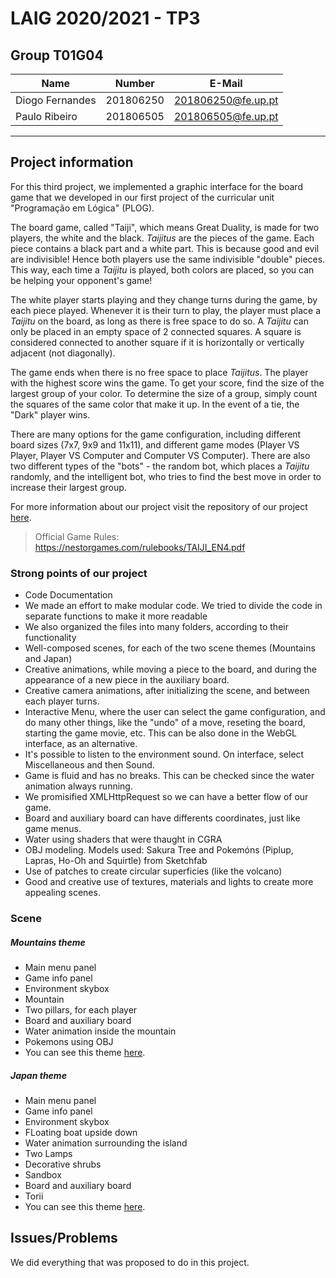 # LAIG 2020/2021 - TP3

## Group T01G04
| Name             | Number    | E-Mail             |
| ---------------- | --------- | ------------------ |
| Diogo Fernandes  | 201806250 | 201806250@fe.up.pt |
| Paulo Ribeiro    | 201806505 | 201806505@fe.up.pt |

----
## Project information

For this third project, we implemented a graphic interface for the board game that we developed in our first project of the curricular unit "Programação em Lógica" (PLOG).

The board game, called "Taiji", which means Great Duality, is made for two players, the white and the black. *Taijitus* are the pieces of the game. Each piece contains a black part and a white part.  This is because good and evil are indivisible! Hence both players use the same indivisible "double" pieces.
This way, each time a *Taijitu* is played, both colors are placed, so you can be helping your opponent's game!

The white player starts playing and they change turns during the game, by each piece played. Whenever it is their turn to play, the player must place a *Taijitu* on the board, as long as there is free space to do so. A *Taijitu* can only be placed in an empty space of 2 connected squares. A square is considered connected to another square if it is horizontally or vertically adjacent (not diagonally).

The game ends when there is no free space to place *Taijitus*. The player with the highest score wins the game. To get your score, find the size of the largest group of your color. To determine the size of a group, simply count the squares of the same color that make it up. In the event of a tie, the "Dark" player wins.

There are many options for the game configuration, including different board sizes (7x7, 9x9 and 11x11), and different game modes (Player VS Player, Player VS Computer and Computer VS Computer). There are also two different types of the "bots" - the random bot, which places a *Taijitu* randomly, and the intelligent bot, who tries to find the best move in order to increase their largest group.

For more information about our project visit the repository of our project [here](https://github.com/Samuuuh/plog-taiji).

> Official Game Rules: https://nestorgames.com/rulebooks/TAIJI_EN4.pdf

### Strong points of our project
- Code Documentation
- We made an effort to make modular code. We tried to divide the code in separate functions to make it more readable
- We also organized the files into many folders, according to their functionality
- Well-composed scenes, for each of the two scene themes (Mountains and Japan)
- Creative animations, while moving a piece to the board, and during the appearance of a new piece in the auxiliary board.
- Creative camera animations, after initializing the scene, and between each player turns.
- Interactive Menu, where the user can select the game configuration, and do many other things, like the "undo" of a move, reseting the board, starting the game movie, etc. This can be also done in the WebGL interface, as an alternative.
- It's possible to listen to the environment sound. On interface, select Miscellaneous and then Sound.
- Game is fluid and has no breaks. This can be checked since the water animation always running.
- We promisified XMLHttpRequest so we can have a better flow of our game.
- Board and auxiliary board can have differents coordinates, just like game menus.
- Water using shaders that were thaught in CGRA
- OBJ modeling. Models used: Sakura Tree and Pokemóns (Piplup, Lapras, Ho-Oh and Squirtle) from Sketchfab  
- Use of patches to create circular superficies (like the volcano)
- Good and creative use of textures, materials and lights to create more appealing scenes.

### Scene

##### Mountains theme

- Main menu panel
- Game info panel
- Environment skybox
- Mountain
- Two pillars, for each player
- Board and auxiliary board
- Water animation inside the mountain
- Pokemons using OBJ
- You can see this theme [here](scenes/mountains.xml).

##### Japan theme

- Main menu panel
- Game info panel
- Environment skybox
- FLoating boat upside down
- Water animation surrounding the island
- Two Lamps
- Decorative shrubs
- Sandbox
- Board and auxiliary board
- Torii
- You can see this theme [here](scenes/japan.xml).

## Issues/Problems
We did everything that was proposed to do in this project.